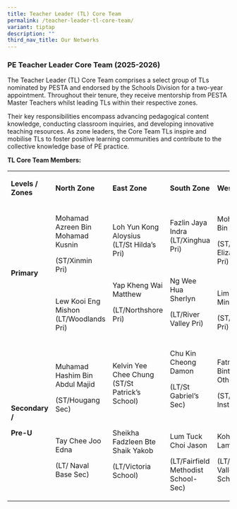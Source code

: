 ```yaml
---
title: Teacher Leader (TL) Core Team
permalink: /teacher-leader-tl-core-team/
variant: tiptap
description: ""
third_nav_title: Our Networks
---
```

<h3><strong>PE Teacher Leader Core Team (2025-2026)</strong></h3>
<p></p>
<p>The Teacher Leader (TL) Core Team comprises a select group of TLs nominated
by PESTA and endorsed by the Schools Division for a two-year appointment.
Throughout their tenure, they receive mentorship from PESTA Master Teachers
whilst leading TLs within their respective zones.</p>
<p></p>
<p>Their key responsibilities encompass advancing pedagogical content knowledge,
conducting classroom inquiries, and developing innovative teaching resources.
As zone leaders, the Core Team TLs inspire and mobilise TLs to foster positive
learning communities and contribute to the collective knowledge base of
PE practice.</p>
<p></p>
<p><strong>TL Core Team Members:</strong>
</p>
<p></p>
<table style="minWidth: 125px">
<colgroup>
<col>
<col>
<col>
<col>
<col>
</colgroup>
<tbody>
<tr>
<td rowspan="1" colspan="1">
<p><strong>Levels / Zones</strong>
</p>
</td>
<td rowspan="1" colspan="1">
<p><strong>North Zone</strong>
</p>
</td>
<td rowspan="1" colspan="1">
<p><strong>East Zone</strong>
</p>
</td>
<td rowspan="1" colspan="1">
<p><strong>South Zone</strong>
</p>
</td>
<td rowspan="1" colspan="1">
<p><strong>West Zone</strong>
</p>
</td>
</tr>
<tr>
<td rowspan="1" colspan="1">
<p><strong>Primary</strong>
</p>
</td>
<td rowspan="1" colspan="1">
<p>Mohamad Azreen Bin Mohamad Kusnin</p>
<p>(ST/Xinmin Pri)</p>
<p>
<br>
</p>
<p>Lew Kooi Eng Mishon (LT/Woodlands Pri)</p>
</td>
<td rowspan="1" colspan="1">
<p>Loh Yun Kong Aloysius
<br>(LT/St Hilda’s Pri)</p>
<p>
<br>
</p>
<p>Yap Kheng Wai Matthew</p>
<p>(LT/Northshore Pri)</p>
</td>
<td rowspan="1" colspan="1">
<p>Fazlin Jaya Indra
<br>(LT/Xinghua Pri)</p>
<p>
<br>
</p>
<p>Ng Wee Hua Sherlyn</p>
<p>(LT/River Valley Pri)</p>
</td>
<td rowspan="1" colspan="1">
<p>Mohd Adib Bin Suhiat</p>
<p>(ST/Princess Elizabeth Pri)</p>
<p>
<br>
</p>
<p>Lim Chee Min</p>
<p>(ST/Nanyang Pri)</p>
<p></p>
</td>
</tr>
<tr>
<td rowspan="1" colspan="1">
<p><strong>Secondary /&nbsp;</strong>
</p>
<p><strong>Pre-U</strong>
</p>
</td>
<td rowspan="1" colspan="1">
<p>Muhamad Hashim Bin Abdul Majid</p>
<p>(ST/Hougang Sec)</p>
<p>
<br>
</p>
<p>Tay Chee Joo Edna</p>
<p>(LT/ Naval Base Sec)</p>
</td>
<td rowspan="1" colspan="1">
<p>Kelvin Yee Chee Chung (ST/St Patrick’s School)</p>
<p>
<br>
</p>
<p>Sheikha Fadzleen Bte Shaik Yakob</p>
<p>(LT/Victoria School)</p>
<p></p>
</td>
<td rowspan="1" colspan="1">
<p>Chu Kin Cheong Damon</p>
<p>(LT/St Gabriel’s Sec)</p>
<p>
<br>
</p>
<p>Lum Tuck Choi Jason&nbsp;</p>
<p>(LT/Fairfield Methodist School-Sec)</p>
<p></p>
</td>
<td rowspan="1" colspan="1">
<p>Fatmawatee Binte Othman</p>
<p>(ST/Millennia Institute)</p>
<p>
<br>
</p>
<p>Koh Suan Lam</p>
<p>(LT/River Valley High School)</p>
<p></p>
</td>
</tr>
</tbody>
</table>
<p></p>
